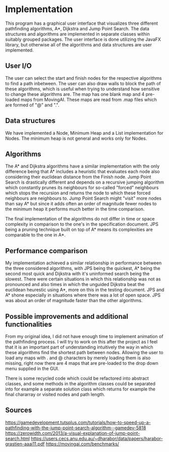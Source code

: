 # Implementation
This program has a graphical user interface that visualizes three different pathfinding algorithms, A*, Dijkstra and Jump Point Search. The data structures and algorithms are implemented in separate classes within suitably grouped packages. The user interface is done utilizing the JavaFX library, but otherwise all of the algorithms and data structures are user implemented. 

## User I/O

The user can select the start and finish nodes for the respective algorithms to find a path inbetween. The user can also draw walls to block the path of these algorithms, which is useful when trying to understand how sensitive to change these algorithms are. The map has one blank map and 4 pre-loaded maps from MovingAI. These maps are read from .map files which are formed of "@" and ".". 

## Data structures
We have implemented a Node, Minimum Heap and a List implementation for Nodes. The minimum heap is not general and works only for Nodes.

## Algorithms
The A* and Dijkstra algorithms have a similar implementation with the only difference being that A* includes a heuristic that evaluates each node also considering their euclidean distance from the Finish node. Jump Point Search is drastically different and depends on a recursive jumping algorithm which constantly prunes its neighbours for so-called "forced" neighbours which stops the recursion and returns the node to which these forced neighbours are neighbours to. Jump Point Search might "visit" more nodes than say A* but since it adds often an order of magnitude fewer nodes to the minimum heap it performs much better in the time comparison.

The final implementation of the algorithms do not differ in time or space complexity in comparison to the one's in the specification document. JPS being a pruning technique built on top of A* means its complexities are comparable to the one in A*. 


## Performance comparison
My implementation achieved a similar relationship in performance between the three considered algorithms, with JPS being the quickest, A* being the second most quick and Dijkstra with it's uninformed search being the slowest. There were certain situations in which this relationship was not as pronounced and also times in which the unguided Dijkstra beat the euclidean heurestic using A*, more on this in the testing document. JPS and A* shone especially in situations where there was a lot of open space. JPS was about an order of magnitude faster than the other algorithms.

## Possible improvements and additional functionalities
From my original idea, I did not have enough time to implement animation of the pathfinding process. I will try to work on this after the project as I feel that it is an important part of understanding intuitively the way in which these algorithms find the shortest path between nodes.
Allowing the user to load any maps with . and @ characters by merely loading them is also missing, right now there are 4 maps that are pre-loaded to the drop down menu supplied in the GUI. 

There is some recycled code which could be refactored into abstract classes, and some methods in the algorithm classes could be separated into for example a separate solution class which returns for example the final chararray or visited nodes and path length.

## Sources
https://gamedevelopment.tutsplus.com/tutorials/how-to-speed-up-a-pathfinding-with-the-jump-point-search-algorithm--gamedev-5818
https://zerowidth.com/2013/a-visual-explanation-of-jump-point-search.html
https://users.cecs.anu.edu.au/~dharabor/data/papers/harabor-grastien-aaai11.pdf
https://movingai.com/benchmarks/
